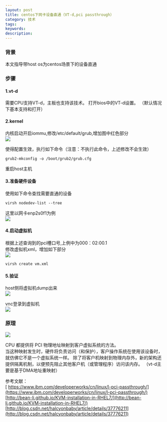 ```yaml
---
layout: post
title: centos下网卡设备直通（VT-d,pci passthrough）
category: 技术
tags: 
keywords: 
description: 
---
```


### 背景 ###

本文指导带host os为centos场景下的设备直通

### 步骤 ###

#### 1.vt-d ####

需要CPU支持VT-d，主板也支持该技术。
打开bios中的VT-d设置。
（默认情况下基本支持和打开）

#### 2.kernel ####

内核启动开启iommu,修改/etc/default/grub,增加图中红色部分  
![](http://i.imgur.com/XG4dFNT.png)

使得配置生效，执行如下命令（注意：不执行此命令，上述修改不会生效）  

    grub2-mkconfig -o /boot/grub2/grub.cfg  

重启host主机

#### 3.准备硬件设备 ####

使用如下命令查找需要直通的设备

    virsh nodedev-list --tree

这里以网卡enp2s0f1为例  
![](http://i.imgur.com/8EcVn4X.png)

#### 4.启动虚拟机 ####

根据上述查询到的pci槽口号,上例中为000：02:00.1  
修改虚拟机xml，增加如下部分  
![](http://i.imgur.com/sjiw57o.png)  

    virsh create vm.xml

#### 5.验证 ####

host侧将虚拟机dump出来  
![](http://i.imgur.com/whP1AGU.png)  

vnc登录到虚拟机  
![](http://i.imgur.com/Zxca46A.png)  


### 原理 ###

![](http://i.imgur.com/QDXfvAM.png)  
 
CPU 都提供将 PCI 物理地址映射到客户虚拟系统的方法。  
当这种映射发生时，硬件将负责访问（和保护），客户操作系统在使用该设备时，就仿佛它不是一个虚拟系统一样。  除了将客户机映射到物理内存外，新的架构还提供隔离机制，以便预先阻止其他客户机（或管理程序）访问该内存。
（vt-d主要是基于DMA地址重映射） 

参考文献：  
[    https://www.ibm.com/developerworks/cn/linux/l-pci-passthrough/](https://www.ibm.com/developerworks/cn/linux/l-pci-passthrough/)  
[http://bean-li.github.io/KVM-installation-in-RHEL7/](http://bean-li.github.io/KVM-installation-in-RHEL7/)  
[http://blog.csdn.net/halcyonbaby/article/details/37776211](http://blog.csdn.net/halcyonbaby/article/details/37776211)